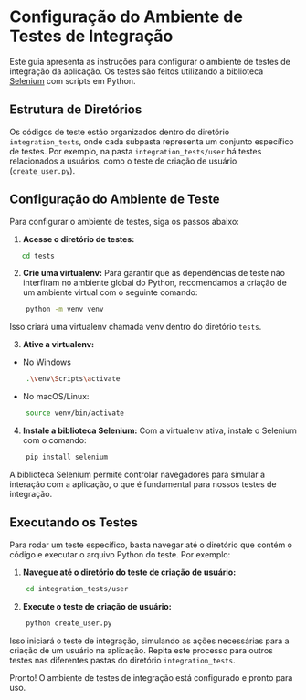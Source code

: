 # Configuração do Ambiente de Testes de Integração

Este guia apresenta as instruções para configurar o ambiente de testes de integração da aplicação. Os testes são feitos utilizando a biblioteca [Selenium](https://selenium.dev/) com scripts em Python.

## Estrutura de Diretórios

Os códigos de teste estão organizados dentro do diretório `integration_tests`, onde cada subpasta representa um conjunto específico de testes. Por exemplo, na pasta `integration_tests/user` há testes relacionados a usuários, como o teste de criação de usuário (`create_user.py`).

## Configuração do Ambiente de Teste

Para configurar o ambiente de testes, siga os passos abaixo:

1. **Acesse o diretório de testes:**
```bash
   cd tests
````
2. **Crie uma virtualenv:** Para garantir que as dependências de teste não interfiram no ambiente global do Python, recomendamos a criação de um ambiente virtual com o seguinte comando:
````bash
    python -m venv venv
````
Isso criará uma virtualenv chamada venv dentro do diretório `tests`.

3. **Ative a virtualenv:**
- No Windows
````bash
    .\venv\Scripts\activate
````

- No macOS/Linux:
````bash
    source venv/bin/activate
````

4. **Instale a biblioteca Selenium:** Com a virtualenv ativa, instale o Selenium com o comando:
````bash
    pip install selenium
````
A biblioteca Selenium permite controlar navegadores para simular a interação com a aplicação, o que é fundamental para nossos testes de integração.

## Executando os Testes

Para rodar um teste específico, basta navegar até o diretório que contém o código e executar o arquivo Python do teste. Por exemplo:

1. **Navegue até o diretório do teste de criação de usuário:**

````bash
    cd integration_tests/user
````

2. **Execute o teste de criação de usuário:**

````bash
    python create_user.py
````

Isso iniciará o teste de integração, simulando as ações necessárias para a criação de um usuário na aplicação. Repita este processo para outros testes nas diferentes pastas do diretório `integration_tests`.

Pronto! O ambiente de testes de integração está configurado e pronto para uso.